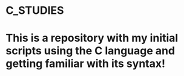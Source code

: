 # C_STUDIES

#  This is a repository with my initial scripts using the C language and getting familiar with its syntax!
